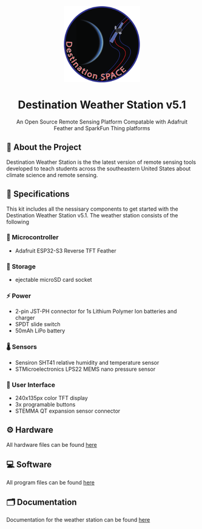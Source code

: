 <div align="center">
    <img src="docs/assets/Destination Space Logo.png" width="200" height="auto"/>
    <h1>Destination Weather Station v5.1</h1>
    <p>An Open Source Remote Sensing Platform Compatable with Adafruit Feather and SparkFun Thing platforms</p>
</div>

## 🌟 About the Project
Destination Weather Station is the the latest version of remote sensing tools developed to teach students across the southeastern United States about climate science and remote sensing.

## 📝 Specifications
This kit includes all the nessisary components to get started with the Destination Weather Station v5.1. The weather station consists of the following

### 🤖 Microcontroller
- Adafruit ESP32-S3 Reverse TFT Feather
### 💾 Storage
- ejectable microSD card socket
### ⚡ Power
- 2-pin JST-PH connector for 1s Lithium Polymer Ion batteries and charger
- SPDT slide switch
- 50mAh LiPo battery
### 🌡️ Sensors
- Sensiron SHT41 relative humidity and temperature sensor
- STMicroelectronics LPS22 MEMS nano pressure sensor
### 👤 User Interface
- 240x135px color TFT display
- 3x programable buttons
- STEMMA QT expansion sensor connector
## ⚙️ Hardware
All hardware files can be found [here](hardware)
## 💻 Software
All program files can be found [here](software)
## 🗂️ Documentation
Documentation for the weather station can be found [here](docs)